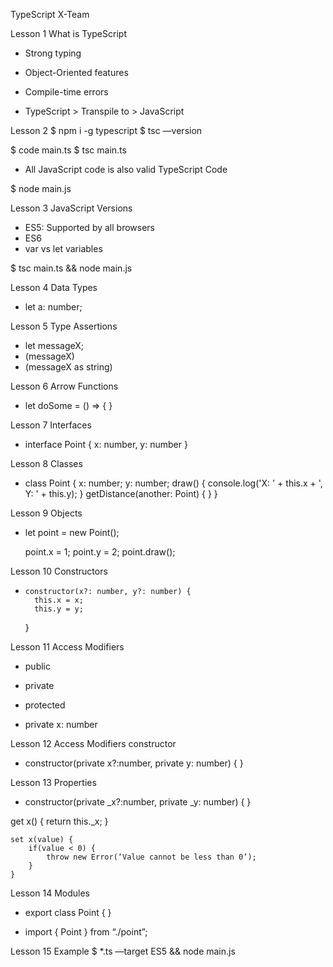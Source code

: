 TypeScript X-Team

Lesson 1 
	What is TypeScript
- Strong typing
- Object-Oriented features
- Compile-time errors
 
- TypeScript > Transpile to  > JavaScript

Lesson 2
$ npm i -g typescript
$ tsc —version 

$ code main.ts
$  tsc main.ts 

- All JavaScript code is also valid TypeScript Code 

$ node  main.js

Lesson 3
	JavaScript Versions 
- ES5: Supported by all browsers
- ES6
- var vs let variables 

$ tsc main.ts && node main.js

Lesson 4
	Data Types
- let a: number;

Lesson 5
	Type Assertions
- let messageX;
- (<string>messageX)
- (messageX as string) 

Lesson 6
	Arrow Functions
- let doSome = () => { }

Lesson 7
	Interfaces
- interface Point {
	x: number,
	y: number
}

Lesson 8
	Classes
- class Point {
	x: number;
	y: number;
	draw() { 
		console.log('X: ' + this.x + ', Y: ' + this.y);
	}
	getDistance(another: Point) { }
}

Lesson 9
	Objects
- let point = new Point();

	point.x = 1;
	point.y = 2;
	point.draw();

Lesson 10
	Constructors
-     constructor(x?: number, y?: number) {
        this.x = x;
        this.y = y;
    }

Lesson 11
	Access Modifiers
- public
- private
- protected

- private x: number

Lesson 12
	Access Modifiers constructor
- constructor(private x?:number, private y: number) { }

Lesson 13
	Properties
- constructor(private _x?:number, private _y: number) { }

get x() {
	return this._x;
}

	set x(value) {
		if(value < 0) {
			throw new Error(‘Value cannot be less than 0’);		
		}
	}

Lesson 14
	Modules
- export class Point { }

- import { Point } from “./point”;

Lesson 15
	Example
$ *.ts —target ES5 && node main.js